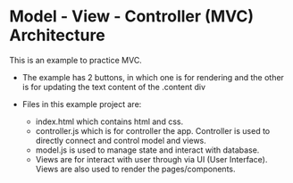 # Model - View - Controller (MVC) Architecture

This is an example to practice MVC.

- The example has 2 buttons, in which one is for rendering and the other is for updating the text content of the .content div

- Files in this example project are:
  - index.html which contains html and css.
  - controller.js which is for controller the app. Controller is used to directly connect and control model and views.
  - model.js is used to manage state and interact with database.
  - Views are for interact with user through via UI (User Interface). Views are also used to render the pages/components.
